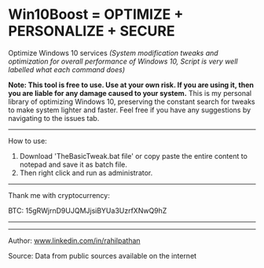 # Win10Boost = OPTIMIZE + PERSONALIZE + SECURE
Optimize Windows 10 services _(System modification tweaks and optimization for overall performance of Windows 10, Script is very well labelled what each command does)_

**Note: This tool is free to use. Use at your own risk. If you are using it, then you are liable for any damage caused to your system.**
This is my personal library of optimizing Windows 10, preserving the constant search for tweaks to make system lighter and faster. Feel free if you have any suggestions by navigating to the issues tab.
 
______________
 How to use:
1. Download 'TheBasicTweak.bat file' or copy paste the entire content to notepad and save it as batch file. 
2. Then right click and run as administrator.
______________


Thank me with cryptocurrency:

BTC: 15gRWjrnD9UJQMJjsiBYUa3UzrfXNwQ9hZ

________
 
________
 

Author: www.linkedin.com/in/rahilpathan

Source: Data from public sources available on the internet

